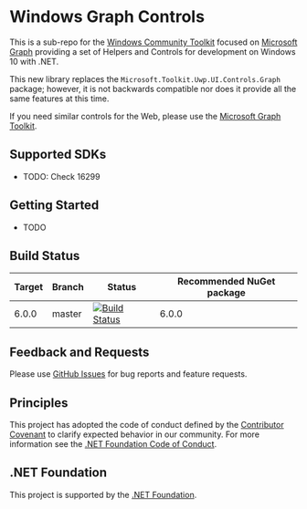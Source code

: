 # Windows Graph Controls

This is a sub-repo for the [Windows Community Toolkit](https://aka.ms/wct) focused on [Microsoft Graph](https://developer.microsoft.com/en-us/graph/) providing a set of Helpers and Controls for development on Windows 10 with .NET.

This new library replaces the `Microsoft.Toolkit.Uwp.UI.Controls.Graph` package; however, it is not backwards compatible nor does it provide all the same features at this time.

If you need similar controls for the Web, please use the [Microsoft Graph Toolkit](https://aka.ms/mgt).

## <a name="supported"></a> Supported SDKs
* TODO: Check 16299

## <a name="documentation"></a> Getting Started
* TODO

## Build Status
| Target | Branch | Status | Recommended NuGet package |
| ------ | ------ | ------ | ------ |
| 6.0.0  | master | [![Build Status](https://dev.azure.com/dotnet/WindowsCommunityToolkit/_apis/build/status/windows-toolkit.Graph-Controls?branchName=master)](https://dev.azure.com/dotnet/WindowsCommunityToolkit/_build?definitionId=102&branchName=master) | 6.0.0 |

## Feedback and Requests
Please use [GitHub Issues](https://github.com/windows-toolkit/Graph-Controls/issues) for bug reports and feature requests.

## Principles
This project has adopted the code of conduct defined by the [Contributor Covenant](http://contributor-covenant.org/)
to clarify expected behavior in our community.
For more information see the [.NET Foundation Code of Conduct](http://dotnetfoundation.org/code-of-conduct).

## .NET Foundation
This project is supported by the [.NET Foundation](http://dotnetfoundation.org).
